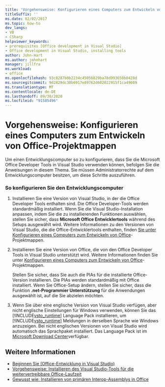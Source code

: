 ```yaml
---
title: 'Vorgehensweise: Konfigurieren eines Computers zum Entwickeln von Office-Projektmappen'
titleSuffix: ''
ms.date: 02/02/2017
ms.topic: how-to
dev_langs:
- VB
- CSharp
helpviewer_keywords:
- prerequisites [Office development in Visual Studio]
- Office development in Visual Studio, installing tools
author: John-Hart
ms.author: johnhart
manager: jillfra
ms.workload:
- office
ms.openlocfilehash: 93c8287b0b2234c45056829ba78d993658b0428d
ms.sourcegitcommit: 9d2829dc30b6917e89762d602022915f1ca49089
ms.translationtype: MT
ms.contentlocale: de-DE
ms.lasthandoff: 09/30/2020
ms.locfileid: "91585496"
---
```

# <a name="how-to-configure-a-computer-to-develop-office-solutions"></a>Vorgehensweise: Konfigurieren eines Computers zum Entwickeln von Office-Projektmappen
  Um einen Entwicklungscomputer so zu konfigurieren, dass Sie die Microsoft Office Developer Tools in Visual Studio verwenden können, befolgen Sie die Anweisungen in diesem Thema. Sie müssen Administratorrechte auf dem Entwicklungscomputer besitzen, um diese Schritte auszuführen.

### <a name="to-configure-the-development-computer"></a>So konfigurieren Sie den Entwicklungscomputer

1. Installieren Sie eine Version von Visual Studio, in der die Office Developer Tools enthalten sind. Die Office Developer-Tools werden standardmäßig installiert. Wenn Sie die Visual Studio-Installation anpassen, indem Sie die zu installierenden Funktionen auswählen, stellen Sie sicher, dass **Microsoft Office Entwicklertools** während des Setups ausgewählt wird. Weitere Informationen zu den Versionen von Visual Studio, die die Office-Entwicklertools enthalten, finden [Sie unter Konfigurieren eines Computers zum Entwickeln von Office](../vsto/configuring-a-computer-to-develop-office-solutions.md)-Projektmappen.

2. Installieren Sie eine Version von Office, die von den Office Developer Tools in Visual Studio unterstützt wird. Weitere Informationen finden Sie unter [Konfigurieren eines Computers zum Entwickeln von Office](../vsto/configuring-a-computer-to-develop-office-solutions.md)-Projektmappen.

     Stellen Sie sicher, dass Sie auch die PIAs für die installierte Office-Version installieren. Die PIAs werden standardmäßig mit Office installiert. Wenn Sie Office-Setup ändern, stellen Sie sicher, dass die Funktion **.net-Programmier Unterstützung** für die Anwendungen ausgewählt ist, auf die Sie abzielen möchten.

3. Wenn Sie über eine englische Version von Visual Studio verfügen, aber nicht englische Einstellungen für Windows verwenden, können Sie das [!INCLUDE[vsto_runtime](../vsto/includes/vsto-runtime-md.md)] Language Pack installieren, um [!INCLUDE[vsto_runtime](../vsto/includes/vsto-runtime-md.md)] Meldungen in derselben Sprache wie Windows anzuzeigen. Bei nicht englischen Versionen von Visual Studio wird automatisch das Sprachpaket installiert. Das Language Pack ist im [Microsoft Download Center](https://www.microsoft.com/download/details.aspx?id=54246)verfügbar.

## <a name="see-also"></a>Weitere Informationen

- [Beginnen Sie &#40;Office-Entwicklung in Visual Studio&#41;](../vsto/getting-started-office-development-in-visual-studio.md)
- [Vorgehensweise: Installieren des Visual Studio-Tools für die weitervertreibbare Office-Laufzeit](../vsto/how-to-install-the-visual-studio-tools-for-office-runtime-redistributable.md)
- [Gewusst wie: Installieren von primären Interop-Assemblys in Office](../vsto/how-to-install-office-primary-interop-assemblies.md)
